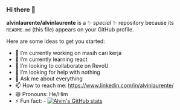 ### Hi there 👋


**alvinlaurente/alvinlaurente** is a ✨ _special_ ✨ repository because its `README.md` (this file) appears on your GitHub profile.

Here are some ideas to get you started:

- 🔭 I’m currently working on masih cari kerja
- 🌱 I’m currently learning react
- 👯 I’m looking to collaborate on RevoU
- 🤔 I’m looking for help with nothing
- 💬 Ask me about everything
- 📫 How to reach me: https://www.linkedin.com/in/alvinlaurente/
- 😄 Pronouns: He/Him
- ⚡ Fun fact: -
[![Alvin's GitHub stats](https://github-readme-stats.vercel.app/api?username=alvinlaurente)](https://github.com/anuraghazra/github-readme-stats)
